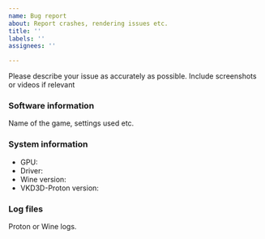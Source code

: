 ```yaml
---
name: Bug report
about: Report crashes, rendering issues etc.
title: ''
labels: ''
assignees: ''

---
```


Please describe your issue as accurately as possible. Include screenshots or videos if relevant

### Software information
Name of the game, settings used etc.

### System information
- GPU:
- Driver:
- Wine version: 
- VKD3D-Proton version: 

### Log files
Proton or Wine logs.
